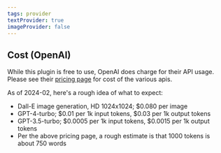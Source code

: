 ```yaml
---
tags: provider
textProvider: true
imageProvider: false
---
```


## Cost (OpenAI)

While this plugin is free to use, OpenAI does charge for their API usage.  Please see their [pricing page](https://openai.com/pricing) for cost of the various apis.

As of 2024-02, here's a rough idea of what to expect:

- Dall-E image generation, HD 1024x1024; $0.080 per image
- GPT-4-turbo; $0.01 per 1k input tokens, $0.03 per 1k output tokens
- GPT-3.5-turbo; $0.0005 per 1k input tokens, $0.0015 per 1k output tokens
- Per the above pricing page, a rough estimate is that 1000 tokens is about 750 words

<!-- TODO: Add pricing for mistral.ai -->